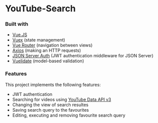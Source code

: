# YouTube-Search

### Built with

* [Vue.JS](https://vuejs.org/)
* [Vuex](https://vuex.vuejs.org/) (state management)
* [Vue Router](https://router.vuejs.org/) (navigation between views)
* [Axios](https://axios-http.com/) (making an HTTP requests)
* [JSON Server Auth](https://github.com/jeremyben/json-server-auth) (JWT authentication middleware for JSON Server)
* [Vuelidate](https://vuelidate.js.org/) (model-based validation)

### Features

This project implements the following features:

* JWT authentication
* Searching for videos using [YouTube Data API v3](https://developers.google.com/youtube/v3/docs)
* Changing the view of search resultes
* Saving search query to the favourites
* Editing, executing and removing favourite search query
